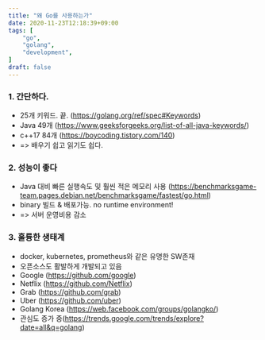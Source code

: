 ```yaml
---
title: "왜 Go를 사용하는가"
date: 2020-11-23T12:18:39+09:00
tags: [
    "go",
    "golang",
    "development",
]
draft: false
---
```


### 1. 간단하다.
- 25개 키워드. 끝. (https://golang.org/ref/spec#Keywords)
- Java 49개 (https://www.geeksforgeeks.org/list-of-all-java-keywords/)
- c++17 84개 (https://boycoding.tistory.com/140)
- => 배우기 쉽고 읽기도 쉽다.

### 2. 성능이 좋다
- Java 대비 빠른 실행속도 및 훨씬 적은 메모리 사용 (https://benchmarksgame-team.pages.debian.net/benchmarksgame/fastest/go.html) 
- binary 빌드 & 배포가능. no runtime environment!
- => 서버 운영비용 감소

### 3. 훌륭한 생태계
- docker, kubernetes, prometheus와 같은 유명한 SW존재
- 오픈소스도 활발하게 개발되고 있음
- Google (https://github.com/google)
- Netflix (https://github.com/Netflix)
- Grab (https://github.com/grab)
- Uber (https://github.com/uber)
- Golang Korea (https://web.facebook.com/groups/golangko/)
- 관심도 증가 중(https://trends.google.com/trends/explore?date=all&q=golang)